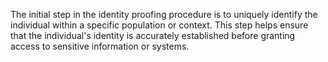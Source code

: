 The initial step in the identity proofing procedure is to uniquely identify the individual within a specific population or context. This step helps ensure that the individual's identity is accurately established before granting access to sensitive information or systems.
